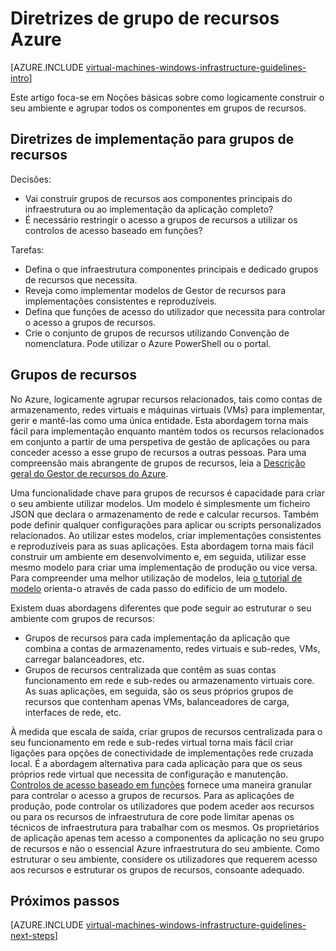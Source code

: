 <properties
    pageTitle="Diretrizes de grupos de recursos | Microsoft Azure"
    description="Saiba mais sobre as diretrizes de estrutura e implementação chaves para implementar o recurso grupos nos serviços de infraestrutura Azure."
    documentationCenter=""
    services="virtual-machines-windows"
    authors="iainfoulds"
    manager="timlt"
    editor=""
    tags="azure-resource-manager"/>

<tags
    ms.service="virtual-machines-windows"
    ms.workload="infrastructure-services"
    ms.tgt_pltfrm="vm-windows"
    ms.devlang="na"
    ms.topic="article"
    ms.date="09/08/2016"
    ms.author="iainfou"/>

# <a name="azure-resource-group-guidelines"></a>Diretrizes de grupo de recursos Azure

[AZURE.INCLUDE [virtual-machines-windows-infrastructure-guidelines-intro](../../includes/virtual-machines-windows-infrastructure-guidelines-intro.md)] 

Este artigo foca-se em Noções básicas sobre como logicamente construir o seu ambiente e agrupar todos os componentes em grupos de recursos.


## <a name="implementation-guidelines-for-resource-groups"></a>Diretrizes de implementação para grupos de recursos

Decisões:

- Vai construir grupos de recursos aos componentes principais do infraestrutura ou ao implementação da aplicação completo?
- É necessário restringir o acesso a grupos de recursos a utilizar os controlos de acesso baseado em funções?

Tarefas:

- Defina o que infraestrutura componentes principais e dedicado grupos de recursos que necessita.
- Reveja como implementar modelos de Gestor de recursos para implementações consistentes e reproduzíveis.
- Defina que funções de acesso do utilizador que necessita para controlar o acesso a grupos de recursos.
- Crie o conjunto de grupos de recursos utilizando Convenção de nomenclatura. Pode utilizar o Azure PowerShell ou o portal.


## <a name="resource-groups"></a>Grupos de recursos

No Azure, logicamente agrupar recursos relacionados, tais como contas de armazenamento, redes virtuais e máquinas virtuais (VMs) para implementar, gerir e mantê-las como uma única entidade. Esta abordagem torna mais fácil para implementação enquanto mantém todos os recursos relacionados em conjunto a partir de uma perspetiva de gestão de aplicações ou para conceder acesso a esse grupo de recursos a outras pessoas. Para uma compreensão mais abrangente de grupos de recursos, leia a [Descrição geral do Gestor de recursos do Azure](../azure-resource-manager/resource-group-overview.md).

Uma funcionalidade chave para grupos de recursos é capacidade para criar o seu ambiente utilizar modelos. Um modelo é simplesmente um ficheiro JSON que declara o armazenamento de rede e calcular recursos. Também pode definir qualquer configurações para aplicar ou scripts personalizados relacionados. Ao utilizar estes modelos, criar implementações consistentes e reproduzíveis para as suas aplicações. Esta abordagem torna mais fácil construir um ambiente em desenvolvimento e, em seguida, utilizar esse mesmo modelo para criar uma implementação de produção ou vice versa. Para compreender uma melhor utilização de modelos, leia [o tutorial de modelo](../resource-manager-template-walkthrough.md) orienta-o através de cada passo do edifício de um modelo.

Existem duas abordagens diferentes que pode seguir ao estruturar o seu ambiente com grupos de recursos:

- Grupos de recursos para cada implementação da aplicação que combina a contas de armazenamento, redes virtuais e sub-redes, VMs, carregar balanceadores, etc.
- Grupos de recursos centralizada que contêm as suas contas funcionamento em rede e sub-redes ou armazenamento virtuais core. As suas aplicações, em seguida, são os seus próprios grupos de recursos que contenham apenas VMs, balanceadores de carga, interfaces de rede, etc.

À medida que escala de saída, criar grupos de recursos centralizada para o seu funcionamento em rede e sub-redes virtual torna mais fácil criar ligações para opções de conectividade de implementações rede cruzada local. É a abordagem alternativa para cada aplicação para que os seus próprios rede virtual que necessita de configuração e manutenção.  [Controlos de acesso baseado em funções](../active-directory/role-based-access-control-what-is.md) fornece uma maneira granular para controlar o acesso a grupos de recursos. Para as aplicações de produção, pode controlar os utilizadores que podem aceder aos recursos ou para os recursos de infraestrutura de core pode limitar apenas os técnicos de infraestrutura para trabalhar com os mesmos. Os proprietários de aplicação apenas tem acesso a componentes da aplicação no seu grupo de recursos e não o essencial Azure infraestrutura do seu ambiente. Como estruturar o seu ambiente, considere os utilizadores que requerem acesso aos recursos e estruturar os grupos de recursos, consoante adequado. 


## <a name="next-steps"></a>Próximos passos

[AZURE.INCLUDE [virtual-machines-windows-infrastructure-guidelines-next-steps](../../includes/virtual-machines-windows-infrastructure-guidelines-next-steps.md)] 